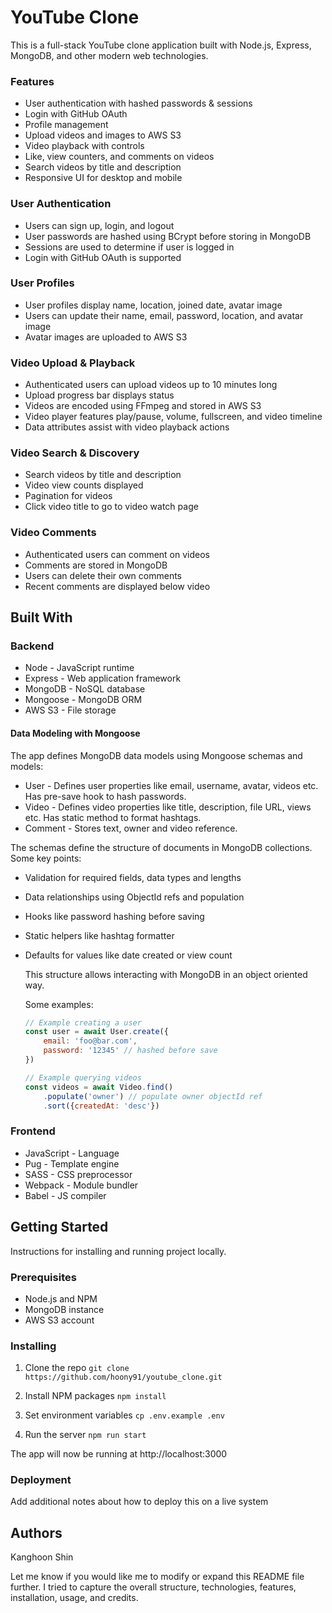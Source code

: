 # YouTube Clone



This is a full-stack YouTube clone application built with Node.js, Express, MongoDB, and other modern web technologies.

### Features

- User authentication with hashed passwords & sessions
- Login with GitHub OAuth
- Profile management
- Upload videos and images to AWS S3
- Video playback with controls
- Like, view counters, and comments on videos
- Search videos by title and description
- Responsive UI for desktop and mobile

### User Authentication
- Users can sign up, login, and logout
- User passwords are hashed using BCrypt before storing in MongoDB
- Sessions are used to determine if user is logged in
- Login with GitHub OAuth is supported

### User Profiles
- User profiles display name, location, joined date, avatar image
- Users can update their name, email, password, location, and avatar image
- Avatar images are uploaded to AWS S3

### Video Upload & Playback
- Authenticated users can upload videos up to 10 minutes long
- Upload progress bar displays status
- Videos are encoded using FFmpeg and stored in AWS S3
- Video player features play/pause, volume, fullscreen, and video timeline
- Data attributes assist with video playback actions

### Video Search & Discovery
- Search videos by title and description
- Video view counts displayed
- Pagination for videos
- Click video title to go to video watch page

### Video Comments
- Authenticated users can comment on videos
- Comments are stored in MongoDB
- Users can delete their own comments
- Recent comments are displayed below video

## Built With

### Backend
- Node - JavaScript runtime
- Express - Web application framework
- MongoDB - NoSQL database
- Mongoose - MongoDB ORM
- AWS S3 - File storage

#### Data Modeling with Mongoose
The app defines MongoDB data models using Mongoose schemas and models:

- User - Defines user properties like email, username, avatar, videos etc. Has pre-save hook to hash passwords.
- Video - Defines video properties like title, description, file URL, views etc. Has static method to format hashtags.
- Comment - Stores text, owner and video reference.

The schemas define the structure of documents in MongoDB collections. Some key points:

- Validation for required fields, data types and lengths
- Data relationships using ObjectId refs and population
- Hooks like password hashing before saving
- Static helpers like hashtag formatter
- Defaults for values like date created or view count

    This structure allows interacting with MongoDB in an object oriented way.

    Some examples:

    ```JavaScript
    // Example creating a user
    const user = await User.create({
        email: 'foo@bar.com',
        password: '12345' // hashed before save
    }) 

    // Example querying videos 
    const videos = await Video.find()
        .populate('owner') // populate owner objectId ref  
        .sort({createdAt: 'desc'})
    ```

### Frontend
- JavaScript - Language
- Pug - Template engine
- SASS - CSS preprocessor
- Webpack - Module bundler
- Babel - JS compiler

## Getting Started

Instructions for installing and running project locally.

### Prerequisites
- Node.js and NPM
- MongoDB instance
- AWS S3 account

### Installing
1. Clone the repo
`git clone https://github.com/hoony91/youtube_clone.git`

2. Install NPM packages
`npm install`

3. Set environment variables
`cp .env.example .env`

4. Run the server
`npm run start`

The app will now be running at http://localhost:3000

### Deployment

Add additional notes about how to deploy this on a live system


## Authors
Kanghoon Shin

Let me know if you would like me to modify or expand this README file further. I tried to capture the overall structure, technologies, features, installation, usage, and credits.
